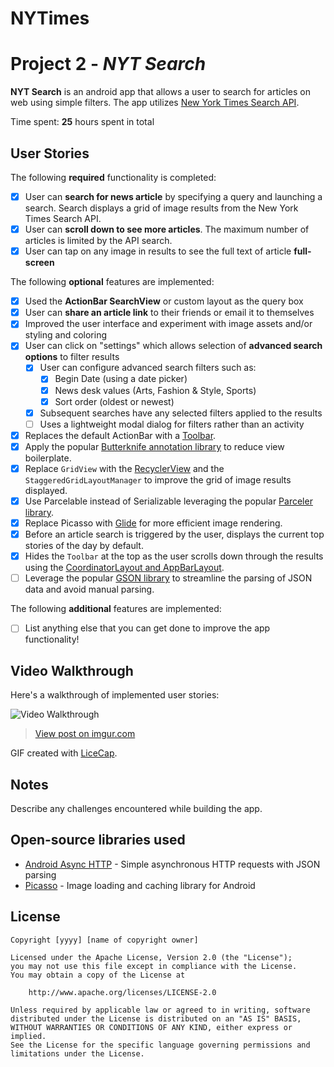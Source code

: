 # NYTimes
# Project 2 - *NYT Search*

**NYT Search** is an android app that allows a user to search for articles on web using simple filters. The app utilizes [New York Times Search API](http://developer.nytimes.com/docs/read/article_search_api_v2).

Time spent: **25** hours spent in total

## User Stories

The following **required** functionality is completed:

* [x] User can **search for news article** by specifying a query and launching a search. Search displays a grid of image results from the New York Times Search API.
* [x] User can **scroll down to see more articles**. The maximum number of articles is limited by the API search.
* [x] User can tap on any image in results to see the full text of article **full-screen**

The following **optional** features are implemented:

* [x] Used the **ActionBar SearchView** or custom layout as the query box
* [x] User can **share an article link** to their friends or email it to themselves
* [x] Improved the user interface and experiment with image assets and/or styling and coloring
* [x] User can click on "settings" which allows selection of **advanced search options** to filter results
  * [x] User can configure advanced search filters such as:
    * [x] Begin Date (using a date picker)
    * [x] News desk values (Arts, Fashion & Style, Sports)
    * [x] Sort order (oldest or newest)
  * [x] Subsequent searches have any selected filters applied to the results
  * [ ] Uses a lightweight modal dialog for filters rather than an activity
* [x] Replaces the default ActionBar with a [Toolbar](http://guides.codepath.com/android/Using-the-App-ToolBar).
* [x] Apply the popular [Butterknife annotation library](http://guides.codepath.com/android/Reducing-View-Boilerplate-with-Butterknife) to reduce view boilerplate.
* [x] Replace `GridView` with the [RecyclerView](http://guides.codepath.com/android/Using-the-RecyclerView) and the `StaggeredGridLayoutManager` to improve the grid of image results displayed.
* [x] Use Parcelable instead of Serializable leveraging the popular [Parceler library](http://guides.codepath.com/android/Using-Parceler).
* [x] Replace Picasso with [Glide](http://inthecheesefactory.com/blog/get-to-know-glide-recommended-by-google/en) for more efficient image rendering.
* [x] Before an article search is triggered by the user, displays the current top stories of the day by default.
* [x] Hides the `Toolbar` at the top as the user scrolls down through the results using the [CoordinatorLayout and AppBarLayout](http://guides.codepath.com/android/Using-the-App-ToolBar#reacting-to-scroll).
* [ ] Leverage the popular [GSON library](http://guides.codepath.com/android/Using-Android-Async-Http-Client#decoding-with-gson-library) to streamline the parsing of JSON data and avoid manual parsing.

The following **additional** features are implemented:

* [ ] List anything else that you can get done to improve the app functionality!

## Video Walkthrough

Here's a walkthrough of implemented user stories:


<img src='https://github.com/noradiegwu/NYTimes/blob/master/NYTSearch.gif' title='Video Walkthrough' width='' alt='Video Walkthrough' />

<blockquote class="imgur-embed-pub" lang="en" data-id="ulVZR2A"><a href="//imgur.com/ulVZR2A">View post on imgur.com</a></blockquote><script async src="//s.imgur.com/min/embed.js" charset="utf-8"></script>

GIF created with [LiceCap](http://www.cockos.com/licecap/).

## Notes

Describe any challenges encountered while building the app.

## Open-source libraries used

- [Android Async HTTP](https://github.com/loopj/android-async-http) - Simple asynchronous HTTP requests with JSON parsing
- [Picasso](http://square.github.io/picasso/) - Image loading and caching library for Android

## License

    Copyright [yyyy] [name of copyright owner]

    Licensed under the Apache License, Version 2.0 (the "License");
    you may not use this file except in compliance with the License.
    You may obtain a copy of the License at

        http://www.apache.org/licenses/LICENSE-2.0

    Unless required by applicable law or agreed to in writing, software
    distributed under the License is distributed on an "AS IS" BASIS,
    WITHOUT WARRANTIES OR CONDITIONS OF ANY KIND, either express or implied.
    See the License for the specific language governing permissions and
    limitations under the License.
